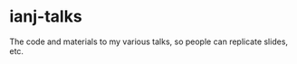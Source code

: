 ianj-talks
==========

The code and materials to my various talks, so people can replicate slides, etc.
